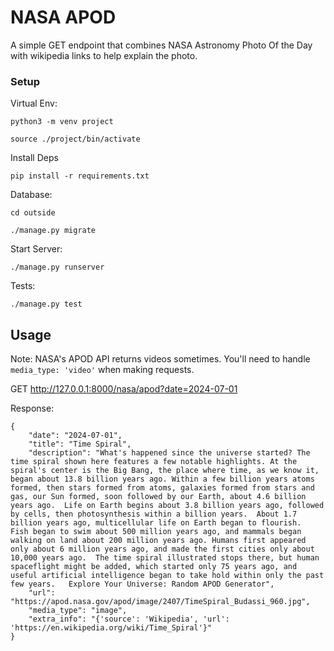 # NASA APOD

A simple GET endpoint that combines NASA Astronomy Photo Of the Day with wikipedia links to help explain the photo.


### Setup

Virtual Env:

`python3 -m venv project`

`source ./project/bin/activate`


Install Deps

`pip install -r requirements.txt`

Database:

`cd outside`

`./manage.py migrate`

Start Server:

`./manage.py runserver`

Tests:

`./manage.py test`

## Usage
Note: NASA's APOD API returns videos sometimes. You'll need to handle `media_type: 'video'` when making requests.


GET http://127.0.0.1:8000/nasa/apod?date=2024-07-01

Response:
```
{
    "date": "2024-07-01",
    "title": "Time Spiral",
    "description": "What's happened since the universe started? The time spiral shown here features a few notable highlights. At the spiral's center is the Big Bang, the place where time, as we know it, began about 13.8 billion years ago. Within a few billion years atoms formed, then stars formed from atoms, galaxies formed from stars and gas, our Sun formed, soon followed by our Earth, about 4.6 billion years ago.  Life on Earth begins about 3.8 billion years ago, followed by cells, then photosynthesis within a billion years.  About 1.7 billion years ago, multicellular life on Earth began to flourish.  Fish began to swim about 500 million years ago, and mammals began walking on land about 200 million years ago. Humans first appeared only about 6 million years ago, and made the first cities only about 10,000 years ago.  The time spiral illustrated stops there, but human spaceflight might be added, which started only 75 years ago, and useful artificial intelligence began to take hold within only the past few years.   Explore Your Universe: Random APOD Generator",
    "url": "https://apod.nasa.gov/apod/image/2407/TimeSpiral_Budassi_960.jpg",
    "media_type": "image",
    "extra_info": "{'source': 'Wikipedia', 'url': 'https://en.wikipedia.org/wiki/Time_Spiral'}"
}